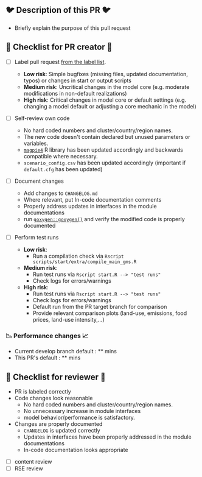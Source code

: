 ## :bird: Description of this PR :bird:

- Briefly explain the purpose of this pull request

## :wrench: Checklist for PR creator :wrench:

- [ ] Label pull request [from the label list](https://github.com/magpiemodel/magpie/labels).
  - **Low risk**: Simple bugfixes (missing files, updated documentation, typos) or changes  in start or output scripts
  - **Medium risk**: Uncritical changes in the model core (e.g. moderate modifications in non-default realizations)
  - **High risk**: Critical changes in model core or default settings (e.g. changing a model default or adjusting a core mechanic in the model)

- [ ] Self-review own code
  - No hard coded numbers and cluster/country/region names.
  - The new code doesn't contain declared but unused parameters or variables.
  - [`magpie4`](https://github.com/pik-piam/magpie4) R library has been updated accordingly and backwards compatible where necessary.
  - `scenario_config.csv` has been updated accordingly (important if `default.cfg` has been updated)

- [ ] Document changes 
  - Add changes to `CHANGELOG.md`
  - Where relevant, put In-code documentation comments
  - Properly address updates in interfaces in the module documentations
  - run [`goxygen::goxygen()`](https://github.com/pik-piam/goxygen) and verify the modified code is properly documented

- [ ] Perform test runs
  - **Low risk**: 
    - Run a compilation check via `Rscript scripts/start/extra/compile_main_gms.R`
  - **Medium risk**: 
    - Run test runs via `Rscript start.R --> "test runs"`
    - Check logs for errors/warnings
  - **High risk**:
    - Run test runs via `Rscript start.R --> "test runs"`
    - Check logs for errors/warnings
    - Default run from the PR target branch for comparison
    - Provide relevant comparison plots (land-use, emissions, food prices, land-use intensity,...)

### :chart_with_downwards_trend: Performance changes :chart_with_upwards_trend:
  
  - Current develop branch default : ** mins
  - This PR's default :  ** mins

## :rotating_light: Checklist for reviewer :rotating_light:

- PR is labeled correctly
- Code changes look reasonable
  - No hard coded numbers and cluster/country/region names.
  - No unnecessary increase in module interfaces
  - model behavior/performance is satisfactory.
- Changes are properly documented
  - `CHANGELOG` is updated correctly
  - Updates in interfaces have been properly addressed in the module documentations
  - In-code documentation looks appropriate
- [ ] content review
- [ ] RSE review
